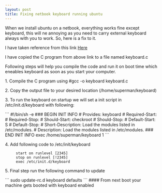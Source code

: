 ```yaml
---
layout: post
title: Fixing netbook keyboard running ubuntu
---
```

<p class="message">
When we install ubuntu on a netbook, everything works fine except keyboard, this will ne annoying as you need to carry external keyboard always with you to work. So, here is a fix to it.
</p>
<p>
I have taken reference from this link <a href="http://blog.yjl.im/2010/08/disable-laptop-ps2-at-keyboard-i8042.html">Here</a>
</p><p>I have copied the C program from above link to a file named keyboard.c
</p>
<p>Following steps will help you compile the code and run it on boot time which eneables keyboard as soon as you start your computer.

<p>1. Compile the C program using #gcc -o keyboard keyboard.c</p>
<p>2. Copy the output file to your desired location (/home/superman/keyboard)
</p><p>3. To run the keyboard on startup we will set a init script in /etc/init.d/keyboard with following:</p>
``` #!/bin/sh -e
    ### BEGIN INIT INFO
    # Provides:          keyboard
    # Required-Start:    
    # Required-Stop:     
    # Should-Start:      checkroot
    # Should-Stop:
    # Default-Start:     S
    # Default-Stop:
    # Short-Description: Load the modules listed in /etc/modules.
    # Description:       Load the modules listed in /etc/modules.
    ### END INIT INFO
    exec /home/superman/keyboard 1
```
<p>4. Add following code to /etc/init/keyboard</p>

```  description "Fixing keyboard issue in lenovo ideapad"
     start on runlevel [2345]
     stop on runlevel [!2345]
     exec /etc/init.d/keyboard
```
<p> 5. Final step run the following command to update </p>
``` sudo update-rc.d keyboard defaults
``` 
#### From next boot your machine gets booted with keyboard enabled
